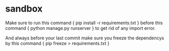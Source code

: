 # sandbox

Make sure to run this command { pip install -r requirements.txt } before this command { python manage.py runserver } to get rid of any import error.  

And always before your last commit make sure you freeze the dependencys by this command { pip freeze > requirements.txt }

